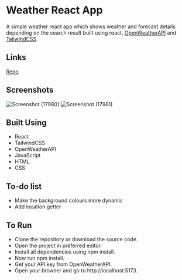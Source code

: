 # Weather React App
A simple weather react app which shows weather and forecast details depending on the search result built using react, [OpenWeatherAPI](https://openweathermap.org/api) and [TailwindCSS](https://tailwindcss.com/).

## Links
[Repo](https://github.com/Ishan-Nobu/Weather-App)

## Screenshots
![Screenshot (17980)](https://github.com/user-attachments/assets/63a8a78d-72dc-427e-8278-4bcb9c4ed77d)
![Screenshot (17981)](https://github.com/user-attachments/assets/b283f6ec-e76b-4ad4-80e6-23204fd6f2b3)

## Built Using
- React
- TailwindCSS
- OpenWeatherAPI
- JavaScript
- HTML
- CSS

## To-do list
- Make the background colours more dynamic
- Add location getter

## To Run
- Clone the repository or download the source code.
- Open the project in preferred editor.
- Install all dependencies using npm install.
- Now run npm install.
- Get your API key from OpenWeatherAPI.
- Open your browser and go to http://localhost:5173.



